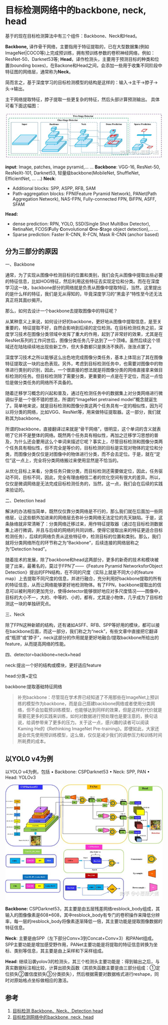 # 目标检测网络中的backbone, neck, head

基于的现在目标检测算法中有三个组件：Backbone、Neck和Head。

**Backbone,** 译作骨干网络，主要指用于特征提取的，已在大型数据集(例如ImageNet|COCO等)上完成预训练，拥有预训练参数的卷积神经网络，例如：ResNet-50、Darknet53等;
**Head**，译作检测头，主要用于预测目标的种类和位置(bounding boxes)，在Backone和Head之间，会添加一些用于收集不同阶段中特征图的网络层，通常称为**Neck**。

简而言之，基于深度学习的目标检测模型的结构是这样的：输入->主干->脖子->头->输出。

主干网络提取特征，脖子提取一些更复杂的特征，然后头部计算预测输出。
具体可看下面这幅图：

![img](backbone_neck_head.assets/v2-b0dbf2793374cc74a9022fabcc57c198_720w.jpg)

**input**: Image, patches, image pyramid,... ...
**Backbone**: VGG-16, ResNet-50, ResNeXt-101, Darknet53, 轻量级backbone(MobileNet, ShuffleNet, EfficientNet, ... ...)
**Neck**:

- Additional blocks: SPP, ASPP, RFB, SAM
- Path-aggregation blocks: FPN(Feature Pyramid Network), PANet(Path Aggregation Network), NAS-FPN, Fully-connected FPN, BiFPN, ASFF, SFAM

**Head:**

- dense prediction: RPN, YOLO, SSD(Single Shot MultiBox Detector), RetinaNet, FCOS(**F**ully **C**onvolutional **O**ne-**S**tage object detection),... ...
- Sparse prediction: Faster R-CNN, R-FCN, Mask R-CNN (anchor based)

## 分为三部分的原因

一、Backbone

通常，为了实现从图像中检测目标的位置和类别，我们会先从图像中提取出些必要的特征信息，比如HOG特征，然后利用这些特征去实现定位和分类。而在在深度学习这一块，backbone部分的网络就是负责从图像中提取特征，当然，这里提出的是什么样的特征，我们是无从得知的，毕竟深度学习的“黑盒子”特性至今还无法真正将其面纱揭开。

那么，如何去设计一个backbone去提取图像中的特征呢？

从某种意义上来说，如何设计好的backbone，更好地从图像中提取信息，是至关重要的，特征提取不好，自然会影响到后续的定位检测。在目标检测任务之前，深度学习技术在图像分类领域中发挥了重大的作用，起到了非常好的效果，尤其是在ResNet系列的工作问世后，图像分类任务几乎达到了一个顶峰。虽然后续这个领域还在陆陆续续地出现些新工作，但大多数都只是换汤不换药，涨涨点罢了。

深度学习技术之所以能够这么出色地完成图像分类任务，基本上体现出了其在图像特征提取这一块的出色表现。另外，考虑到目标检测任务中，也需要对图像中的物体进行类别的识别，因此，一个很直接的想法就是将图像分类的网络直接拿来做目标检测的任务。但目标检测除了需要分类，更重要的一点是在于定位，而这一点恰恰是做分类任务的网络所不具备的。

随着迁移学习概念的兴起和普及，通过在检测任务中的数据集上对分类网络进行微调似乎是一个很不错的想法，所谓的“ImageNet pretrained model”概念就诞生了。简单地来说，就是目标检测和图像分类这两个任务具有一定的相似性，因为可以将分类的网络，比如VGG、ResNet等，用来做特征提取器。这一部分，我们就称其为backbone。

所谓的backbone，直接翻译过来就是“骨干网络”，很明显，这个单词的含义就表明了它并不是整体的网络。既然两个任务具有相似性，再加之迁移学习思想的普及，为什么还会要用这么个单词来描述它呢？事实上，尽管目标检测和图像分类两个任务具有相似性，但不完全是等价的，目标检测的目标是实现对物体的定位和分类，而图像分类仅仅是对图像中的物体进行分类，而不会去定位。于是，就在“定位”这一点上，完全将分类网络搬过来使用显然是不恰当的。

从优化目标上来看，分类任务只做分类，而目标检测还需要做定位，因此，任务驱动不同，目标不同，因此，完全有理由相信二者的优化空间有很大的差异。所以，仅仅是微调网络是无法完成目标检测任务的，当然，这一点，我们会在后续的实践来验证的。


二、Detection head

解决的办法相当简单，既然仅仅靠分类网络是不行的，那么我们就在后面加一些网络层，让这些额外加进来的网络层去弥补分类网络无法定位的先天缺陷。于是，这条脉络就非常清晰了：分类网络迁移过来，用作特征提取器（通过在目标检测数据集上进行微调，并且与后续的网络的共同训练，使得它提取出来的特征更适合目标检测任务），后续的网络负责从这些特征中，检测目标的位置和类别。那么，我们就将分类网络所在的环节称之为“Backbone”，后续连接的网络层称之为“Detection head”。

随着技术的发展，除了backbone和head这两部分，更多的新奇的技术和模块被提了出来，最著名的，莫过于FPN了——《Feature Pyramid NetworksforObject Detection》提出的FPN结构，在不同的尺度（实际上就是不同大小的feature map）上去提取不同尺度的信息，并进行融合，充分利用好backbone提取的所有的特征信息，从而让网络能够更好地检测物体。有了FPN，backbone提取出的信息可以被利用的更加充分，使得detector能够很好地应对多尺度情况——图像中，目标的大小不一，大的、中等的、小的，都有，尤其是小物体，几乎成为了目标检测这一块的单独研究点。

 

三、Neck

除了FPN这种新颖的结构，还有诸如ASFF、RFB、SPP等好用的模块，都可以接在backbone后面，而这一部分，我们称之为“neck”，有些文章中直接把它翻译成“瓶颈”或“脖子”，neck这部分的作用就是更好地融合/提取backbone所给出的feature，从而提高网络的性能。

四、detector=backbone+neck+head

neck:提出一个好的结构或模块，更好适应feature

head:分类+定位

backbone:提取基础特征网络

> 补充backbone：尽管现在学术界已经知道了不用那些在ImageNet上预训练的模型作为backbone，而是自己搭建backbone网络或者使用分类网络，但不会加载预训练模型，也能够达到同样的效果，但是这样的代价就是需要花更多的实践来训练，如何对数据进行预处理也是要注意的，换句话说，给调参带来了更多的压力。关于这一点，感兴趣的读者可以阅读Kaming He的《Rethinking ImageNet Pre-training》。即便如此，大家还是会优先使用预训练模型，这么做，仅仅是减少我们的调参压力和训练时间所耗费的成本。

## 以YOLO v4为例

以YOLO v4为例，包括
• Backbone: CSPDarknet53
• Neck: SPP, PAN
• Head: YOLOv3

![img](backbone_neck_head.assets/v2-f1ef29643e5b9b868360a4157e2d81da_720w.jpg)

**Backbone:** CSPDarknet53，其主要是由五层残差网络resblock_body组成，其输入的图像像素是608*608，其中resblock_body有专门的卷积操作来降低分辨率，每一层的resblock_body将像素逐渐降低一倍，其主要功能是提取图像数据的特征信息。

**Neck**: 主要是由SPP（左下部分Conv×3到Concat+Conv×3）和PANet组成。SPP主要功能是增加感受野作用，PANet主要功能是将提取的特征信息转换为坐标、类别等信息，其主要是由上采样和下采样组成。

**Head**: 继续沿袭yolov3的检测头，其三个检测头主要功能是：得到输出之后，与真实数据标注相比较，计算出损失函数（其损失函数主要是由三部分组成：①定位损失②置信度损失③分类损失），然后根据需要对数据格式进行reshape，同时对原始格点坐标做相应的激活。

## 参考

1. [目标检测 Backbone、Neck、Detection head](https://blog.csdn.net/qq_19707521/article/details/109379072)
2. [目标检测网络中的backbone, neck, head](https://zhuanlan.zhihu.com/p/526036013)
